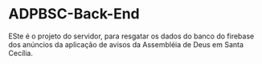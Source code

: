 # ADPBSC-Back-End

ESte é o projeto do servidor, para resgatar os dados do banco do firebase dos anúncios da aplicação de avisos da Assembléia de Deus em Santa Cecília.
